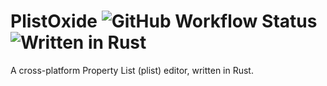 # PlistOxide ![GitHub Workflow Status](https://img.shields.io/github/actions/workflow/status/NootInc/PlistOxide/main.yml?branch=master&logo=github&style=for-the-badge) ![Written in Rust](https://img.shields.io/static/v1?label=Written%20in&message=Rust&color=green&logo=rust&style=for-the-badge)

A cross-platform Property List (plist) editor, written in Rust.
